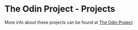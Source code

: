 # The Odin Project - Projects
More info about these projects can be found at [The Odin Project](https://www.theodinproject.com/courses/ruby-programming)
